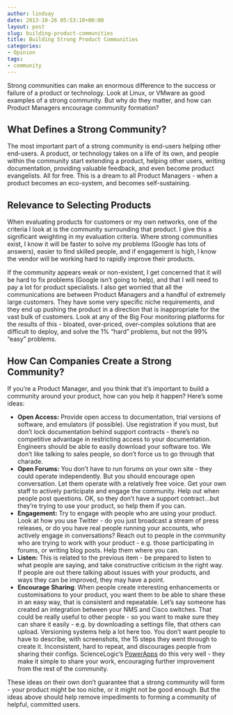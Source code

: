 ```yaml
---
author: lindsay
date: 2013-10-26 05:53:10+00:00
layout: post
slug: building-product-communities
title: Building Strong Product Communities
categories:
- Opinion
tags:
- community
---
```


Strong communities can make an enormous difference to the success or failure of a product or technology. Look at Linux, or VMware as good examples of a strong community. But why do they matter, and how can Product Managers encourage community formation?

## What Defines a Strong Community?

The most important part of a strong community is end-users helping other end-users. A product, or technology takes on a life of its own, and people within the community start extending a product, helping other users, writing documentation, providing valuable feedback, and even become product evangelists. All for free. This is a dream to all Product Managers - when a product becomes an eco-system, and becomes self-sustaining.

## Relevance to Selecting Products

When evaluating products for customers or my own networks, one of the criteria I look at is the community surrounding that product. I give this a significant weighting in my evaluation criteria. Where strong communities exist, I know it will be faster to solve my problems (Google has lots of answers), easier to find skilled people, and if engagement is high, I know the vendor will be working hard to rapidly improve their products.

If the community appears weak or non-existent, I get concerned that it will be hard to fix problems (Google isn’t going to help), and that I will need to pay a lot for product specialists. I also get worried that all the communications are between Product Managers and a handful of extremely large customers. They have some very specific niche requirements, and they end up pushing the product in a direction that is inappropriate for the vast bulk of customers. Look at any of the Big Four monitoring platforms for the results of this - bloated, over-priced, over-complex solutions that are difficult to deploy, and solve the 1% “hard” problems, but not the 99% “easy” problems.

## How Can Companies Create a Strong Community?

If you’re a Product Manager, and you think that it’s important to build a community around your product, how can you help it happen? Here’s some ideas:

* **Open Access:** Provide open access to documentation, trial versions of software, and emulators (if possible). Use registration if you must, but don’t lock documentation behind support contracts - there’s no competitive advantage in restricting access to your documentation. Engineers should be able to easily download your software too. We don’t like talking to sales people, so don’t force us to go through that charade.
* **Open Forums:** You don’t have to run forums on your own site - they could operate independently. But you should encourage open conversation. Let them operate with a relatively free voice. Get your own staff to actively participate and engage the community. Help out when people post questions. OK, so they don’t have a support contract…but they’re trying to use your product, so help them if you can.
* **Engagement:** Try to engage with people who are using your product. Look at how you use Twitter - do you just broadcast a stream of press releases, or do you have real people running your accounts, who actively engage in conversations? Reach out to people in the community who are trying to work with your product - e.g. those participating in forums, or writing blog posts. Help them where you can.
* **Listen:** This is related to the previous item - be prepared to listen to what people are saying, and take constructive criticism in the right way. If people are out there talking about issues with your products, and ways they can be improved, they may have a point.
* **Encourage Sharing**: When people create interesting enhancements or customisations to your product, you want them to be able to share these in an easy way, that is consistent and repeatable. Let’s say someone has created an integration between your NMS and Cisco switches. That could be really useful to other people - so you want to make sure they can share it easily - e.g. by downloading a settings file, that others can upload. Versioning systems help a lot here too. You don’t want people to have to describe, with screenshots, the 15 steps they went through to create it. Inconsistent, hard to repeat, and discourages people from sharing their configs. ScienceLogic’s [PowerApps](http://www.sciencelogic.com/download-center/powerapps) do this very well - they make it simple to share your work, encouraging further improvement from the rest of the community.

These ideas on their own don’t guarantee that a strong community will form - your product might be too niche, or it might not be good enough. But the ideas above should help remove impediments to forming a community of helpful, committed users.
